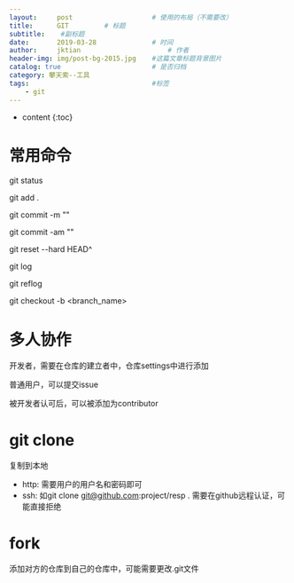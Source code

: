 ```yaml
---
layout:     post   				    # 使用的布局（不需要改）
title:      GIT			# 标题 
subtitle:  	 #副标题
date:       2019-03-28 				# 时间
author:     jktian 						# 作者
header-img: img/post-bg-2015.jpg 	#这篇文章标题背景图片
catalog: true 						# 是否归档
category: 攀天索--工具
tags:								#标签
    - git
---
```

* content
{:toc}

# 常用命令
git status

git add .

git commit -m ""

git commit -am ""

git reset --hard HEAD^

git log

git reflog

git checkout -b <branch_name>




# 多人协作
开发者，需要在仓库的建立者中，仓库settings中进行添加

普通用户，可以提交issue

被开发者认可后，可以被添加为contributor

# git clone
复制到本地
- http: 需要用户的用户名和密码即可
- ssh: 如git clone git@github.com:project/resp . 需要在github远程认证，可能直接拒绝

# fork
添加对方的仓库到自己的仓库中，可能需要更改.git文件
